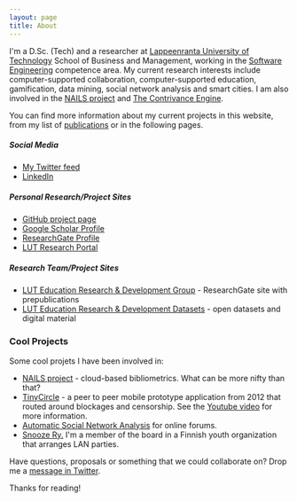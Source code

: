 ```yaml
---
layout: page
title: About
---
```


I'm a D.Sc. (Tech) and a researcher at [Lappeenranta University of Technology](http://www.lut.fi) School of Business and Management, working in the [Software Engineering](http://www.lut.fi/web/en/school-of-business-and-management/research/industrial-engineering-and-management)  competence area. My current research interests include computer-supported collaboration, computer-supported education, gamification, data mining, social network analysis and smart cities. I am also involved in the [NAILS project](http://nailsproject.net) and [The Contrivance Engine](http://www.tce.fi).

You can find more information about my current projects in this website, from my list of [publications](/publications/) or in the following pages.

##### Social Media

 * [My Twitter feed](https://twitter.com/aknutas)
 * [LinkedIn](https://www.linkedin.com/in/anttiknutas)

##### Personal Research/Project Sites

 * [GitHub project page](https://github.com/aknutas/)
 * [Google Scholar Profile](https://scholar.google.com/citations?user=svyPd-YAAAAJ)
 * [ResearchGate Profile](https://www.researchgate.net/profile/Antti_Knutas)
 * [LUT Research Portal](http://research.cc.lut.fi/converis-lut/publicweb/person/9978?show=PUBLICATION)

##### Research Team/Project Sites
 * [LUT Education Research & Development Group](https://www.researchgate.net/project/LUT-Education-Research-Development) - ResearchGate site with prepublications
 * [LUT Education Research & Development Datasets](https://zenodo.org/communities/lut-edu-research/) - open datasets and digital material

### Cool Projects

Some cool projets I have been involved in:

* [NAILS project](http://nailsproject.net) - cloud-based bibliometrics. What can be more nifty than that?
* [TinyCircle](https://github.com/aknutas/TinyCircle) - a peer to peer mobile prototype application from 2012 that routed around blockages and censorship. See the [Youtube video](http://youtu.be/N1Uz0OsoEcU) for more information.
* [Automatic Social Network Analysis](https://github.com/aknutas/sna-saga) for online forums.
* [Snooze Ry.](http://www.snooze.fi) I'm a member of the board in a Finnish youth organization that arranges LAN parties.

Have questions, proposals or something that we could collaborate on? Drop me a [message in Twitter](https://twitter.com/aknutas).

Thanks for reading!
